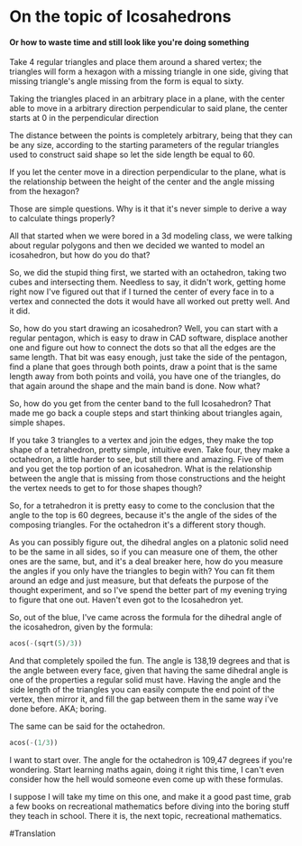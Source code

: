 # On the topic of Icosahedrons
#### Or how to waste time and still look like you're doing something

Take 4 regular triangles and place them around a shared vertex; the triangles will form a hexagon with a missing triangle in one side, giving that missing triangle's angle missing from the form is equal to sixty.

Taking the triangles placed in an arbitrary place in a plane, with the center able to move in a arbitrary direction perpendicular to said plane, the center starts at 0 in the perpendicular direction

The distance between the points is completely arbitrary, being that they can be any size, according to the starting parameters of the regular triangles used to construct said shape so let the side length be equal to 60.

If you let the center move in a direction perpendicular to the plane, what is the relationship between the height of the center and the angle missing from the hexagon?

Those are simple questions. Why is it that it's never simple to derive a way to calculate things properly?

All that started when we were bored in a 3d modeling class, we were talking about regular polygons and then we decided we wanted to model an icosahedron, but how do you do that?

So, we did the stupid thing first, we started with an octahedron, taking two cubes and intersecting them. Needless to say, it didn't work, getting home right now I've figured out that if I turned the center of every face in to a vertex and connected the dots it would have all worked out pretty well. And it did.

So, how do you start drawing an icosahedron? Well, you can start with a regular pentagon, which is easy to draw in CAD software, displace another one and figure out how to connect the dots so that all the edges are the same length. That bit was easy enough, just take the side of the pentagon, find a plane that goes through both points, draw a point that is the same length away from both points and voilá, you have one of the triangles, do that again around the shape and the main band is done. Now what?

So, how do you get from the center band to the full Icosahedron? That made me go back a couple steps and start thinking about triangles again, simple shapes.

If you take 3 triangles to a vertex and join the edges, they make the top shape of a tetrahedron, pretty simple, intuitive even. Take four, they make a octahedron, a little harder to see, but still there and amazing. Five of them and you get the top portion of an icosahedron. What is the relationship between the angle that is missing from those constructions and the height the vertex needs to get to for those shapes though?

So, for a tetrahedron it is pretty easy to come to the conclusion that the angle to the top is 60 degrees, because it's the angle of the sides of the composing triangles. For the octahedron it's a different story though.

As you can possibly figure out, the dihedral angles on a platonic solid need to be the same in all sides, so if you can measure one of them, the other ones are the same, but, and it's a deal breaker here, how do you measure the angles if you only have the triangles to begin with? You can fit them around an edge and just measure, but that defeats the purpose of the thought experiment, and so I've spend the better part of my evening trying to figure that one out. Haven't even got to the Icosahedron yet.

So, out of the blue, I've came across the formula for the dihedral angle of the icosahedron, given by the formula:

```py
acos(-(sqrt(5)/3))
```

And that completely spoiled the fun. The angle is 138,19 degrees and that is the angle between every face, given that having the same dihedral angle is one of the properties a regular solid must have. Having the angle and the side length of the triangles you can easily compute the end point of the vertex, then mirror it, and fill the gap between them in the same way i've done before. AKA; boring.

The same can be said for the octahedron.

```py
acos(-(1/3))
```

I want to start over. The angle for the octahedron is 109,47 degrees if you're wondering. Start learning maths again, doing it right this time, I can't even consider how the hell would someone even come up with these formulas.

I suppose I will take my time on this one, and make it a good past time, grab a few books on recreational mathematics before diving into the boring stuff they teach in school. There it is, the next topic, recreational mathematics.

#Translation
